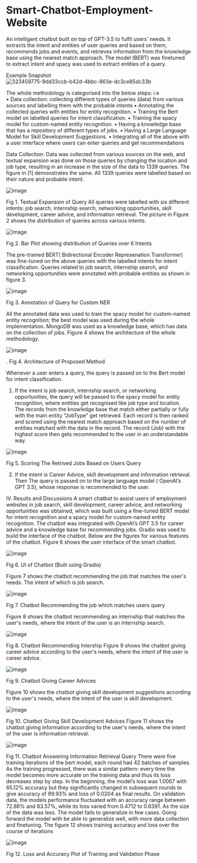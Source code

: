 # Smart-Chatbot-Employment-Website
 An intelligent chatbot built on top of GPT-3.5 to fulfil users’ needs. It extracts the intent and entities of user queries and
 based on them, recommends jobs and events, and retrieves information from the knowledge base using the nearest match
 approach. The model (BERT) was finetuned to extract intent and spacy was used to extract entities of a query.

 Example Snapshot
 ![323459775-9dd33ccb-b42d-4bbc-863e-dc3ce85dc33b](https://github.com/Kushal1306/Smart-Chatbot-Employment-Website/assets/95643826/b57d30d9-3fa3-46ea-9b58-0f79b46bce93)

 
The whole methodology is categorised into the below steps: i.e
<br>
•	Data collection: collecting different types of queries (data) from various sources and labelling them with the probable intents
•	Annotating the collected queries with entities for entity recognition.
•	Training the Bert model on labelled queries for intent classification.
•	Training the spacy model for custom-named entity recognition.
•	Having a knowledge base that has a repository of different types of jobs.
•	Having a Large Language Model for Skill Development Suggestions.
•	Integrating all of the above with a user interface where users can enter queries and get recommendations

Data Collection:
Data was collected from various sources on the web, and textual expansion was done on those queries by changing the location and job type, resulting in an increase in the size of the data to 1339 queries. The figure in [1] demonstrates the same. All 1339 queries were labelled based on their nature and probable intent.

![image](https://github.com/Kushal1306/Smart-Chatbot-Employment-Website/assets/95643826/50b9ad5d-9c26-4dd5-a11a-c5d95adf1809)

Fig 1. Textual Expansion of Query
All queries were labelled with six different intents: job search, internship search, networking opportunities, skill development, career advice, and information retrieval. The picture in Figure 2 shows the distribution of queries across various intents.


 ![image](https://github.com/Kushal1306/Smart-Chatbot-Employment-Website/assets/95643826/7d835421-4e60-4a33-a655-ff52f950421b)

Fig 2.  Bar Plot showing distribution of Queries over 6 Intents

The pre-trained BERT( Bidirectional Encoder Represenation Transformer) was fine-tuned on the above queries with the labelled intents for intent classification. Queries related to job search, internship search, and networking opportunities were annotated with probable entities as shown in figure 3.

 ![image](https://github.com/Kushal1306/Smart-Chatbot-Employment-Website/assets/95643826/7ed4cfbf-bb45-4842-86ed-effbfadfd5fa)

Fig 3. Annotation of Query for Custom NER

All the annotated data was used to train the spacy model for custom-named entity recognition; the best model was used during the whole implementation. MongoDB was used as a knowledge base, which has data on the collection of jobs. Figure 4 shows the architecture of the whole methodology.
 
 
 ![image](https://github.com/Kushal1306/Smart-Chatbot-Employment-Website/assets/95643826/48401907-34b5-4a07-91ed-113d2c95e384)

. Fig 4. Architecture of  Proposed Method

Whenever a user enters a query, the query is passed on to the Bert model for intent classification.
1.	If the intent is job search, internship search, or networking opportunities, the query will be passed to the spacy model for entity recognition, where entities get recognised like job type and location. The records from the knowledge base that match either partially or fully with the main entity “JobType” get retrieved.
Each record is then ranked and scored using the nearest match approach based on the number of entities matched with the data in the record. The record (Job) with the highest score then gets recommended  to the user in an understandable way.

![image](https://github.com/Kushal1306/Smart-Chatbot-Employment-Website/assets/95643826/d0525d4e-9aba-4d1f-b12c-be994c2120e9)

Fig 5. Scoring The Retrived Jobs Based on Users Query

2.	If the intent is Career Advice, skill development and information retrieval. Then The query is passed on to the large language model ( OpenAI’s GPT 3.5), whose response is recommended to the user.

IV. Results and Discussions
A smart chatbot to assist users of employment websites in job search, skill development, career advice, and networking opportunities was obtained, which was built using a fine-tuned BERT model for intent recognition and a spacy model for custom-named entity recognition. The chatbot was integrated with OpenAI’s GPT 3.5 for career advice and a knowledge base for recommending jobs. Gradio was used to build the interface of the chatbot.
Below are the figures for various features of the chatbot.
Figure 6 shows the user interface of the smart chatbot.

![image](https://github.com/Kushal1306/Smart-Chatbot-Employment-Website/assets/95643826/254f1467-3d9b-45c8-8449-db97e0dfc6fa)

Fig 6. UI of Chatbot (Built using Gradio)

Figure 7 shows the chatbot recommending the job that matches the user's needs. The intent of which is job search.

![image](https://github.com/Kushal1306/Smart-Chatbot-Employment-Website/assets/95643826/9dd33ccb-b42d-4bbc-863e-dc3ce85dc33b)

Fig 7. Chatbot Recommending the job which matches users query

Figure 8 shows the chatbot recommending an internship that matches the user's needs, where the intent of the user is an internship search.

 ![image](https://github.com/Kushal1306/Smart-Chatbot-Employment-Website/assets/95643826/cab049d3-a2c1-4699-9792-a31ab34f0edf)

Fig 8. Chatbot Recommending Intership 
Figure 9 shows the chatbot giving career advice according to the user's needs, where the intent of the user is career advice.

 ![image](https://github.com/Kushal1306/Smart-Chatbot-Employment-Website/assets/95643826/2874f0ac-7aeb-43d3-a8af-e24119cc8ccd)

Fig 9. Chatbot Giving Career Advices


Figure 10 shows the chatbot giving skill development suggestions according to the user's needs, where the intent of the user is skill development.

![image](https://github.com/Kushal1306/Smart-Chatbot-Employment-Website/assets/95643826/5ae2f465-5419-4783-8ee8-4e2712d639b9)

Fig 10. Chatbot Giving Skill Development Advices
Figure 11 shows the chatbot giving information according to the user's needs, where the intent of the user is information retrieval.

![image](https://github.com/Kushal1306/Smart-Chatbot-Employment-Website/assets/95643826/239648f7-8dbd-4c1b-9f3d-cf6b3f29e213)

Fig 11. Chatbot Answering Information Retrieval Query
There were five training iterations of the  bert model, each round had 42 batches of samples. As the training progressed, there was a similar pattern: every time the model becomes more accurate on the training data and thus its loss decreases step by step. In the beginning, the model’s loss was 1.0067 with 65.12% accuracy but they significantly changed in subsequent rounds to give accuracy of 99.93% and loss of 0.0204 as final results. On validation data, the models performance fluctuated with an accuracy range between 72.86% and 83.57%, while its loss varied from 0.4712 to 0.6391. As the size of the data was less. The model fails to generalize in few cases. Going forward the model with be able to generalize well, with more data collection and finetuning. The figure 12 shows training accuracy and loss over the course of iterations

![image](https://github.com/Kushal1306/Smart-Chatbot-Employment-Website/assets/95643826/f96b5ee1-4b77-4169-a1ee-40bced55e9cb)

Fig 12. Loss and Accuracy Plot of Training and Validation Phase

